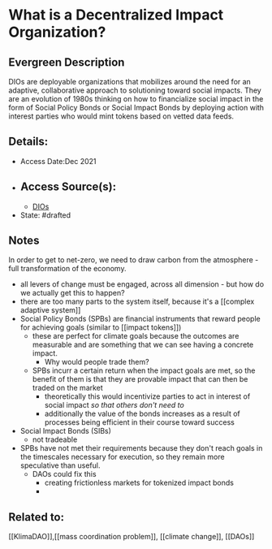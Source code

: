 # What is a Decentralized Impact Organization?
## Evergreen Description
DIOs are deployable organizations that mobilizes around the need for an adaptive, collaborative approach to solutioning toward social impacts. They are an evolution of 1980s thinking on how to financialize social impact in the form of Social Policy Bonds or Social Impact Bonds by deploying action with interest parties who would mint tokens based on vetted data feeds.
## Details:
- Access Date:Dec 2021
- Access Source(s): 
	- 
	- [DIOs](https://mirror.xyz/olli.eth/149Q5LjUJzioXp-mC-8gazh5gbfqF5gEP9RpXIh1Kzc)
- State: #drafted

## Notes
In order to get to net-zero, we need to draw carbon from the atmosphere - full transformation of the economy.
- all levers of change must be engaged, across all dimension - but how do we actually get this to happen?
- there are too many parts to the system itself, because it's a [[complex adaptive system]]
- Social Policy Bonds (SPBs) are financial instruments that reward people for achieving goals (similar to [[impact tokens]])
	- these are perfect for climate goals because the outcomes are measurable and are something that we can see having a concrete impact.
		- Why would people trade them?
	- SPBs incurr a certain return when the impact goals are met, so the benefit of them is that they are provable impact that can then be traded on the market
		- theoretically this would incentivize parties to act in interest of social impact *so that others don't need to*
		- additionally the value of the bonds increases as a result of processes being efficient in their course toward success
- Social Impact Bonds (SIBs)
	- not tradeable
- SPBs have not met their requirements because they don't reach goals in the timescales necessary for execution, so they remain more speculative than useful.
	- DAOs could fix this
		- creating frictionless markets for tokenized impact bonds
		- 
## Related to: 
[[KlimaDAO]],[[mass coordination problem]], [[climate change]], [[DAOs]]
